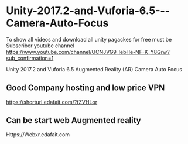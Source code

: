 # Unity-2017.2-and-Vuforia-6.5---Camera-Auto-Focus

To show all videos and download  all unity pagackes for free must be Subscriber youtube channel 
https://www.youtube.com/channel/UCNJVG9_IebHe-NF-K_Y8Grw?sub_confirmation=1



Unity 2017.2 and Vuforia 6.5 Augmented Reality (AR)  Camera Auto Focus

## Good Company hosting and low price VPN 
https://shorturl.edafait.com/?fZVHLor

## Can be start web Augmented reality

Https://Webxr.edafait.com 
